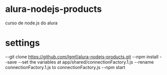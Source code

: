 # alura-nodejs-products
curso de node.js do alura
# settings

--git clone https://github.com/lgmf/alura-nodejs-products.git
--npm install --save
--set the variables at app/shared/connectionFactory.1.js
--rename connectionFactory.1.js to connectionFactory.js
--npm start
